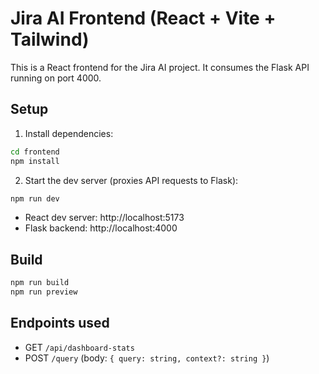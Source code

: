 # Jira AI Frontend (React + Vite + Tailwind)

This is a React frontend for the Jira AI project. It consumes the Flask API running on port 4000.

## Setup

1. Install dependencies:

```bash
cd frontend
npm install
```

2. Start the dev server (proxies API requests to Flask):

```bash
npm run dev
```

- React dev server: http://localhost:5173
- Flask backend: http://localhost:4000

## Build

```bash
npm run build
npm run preview
```

## Endpoints used
- GET `/api/dashboard-stats`
- POST `/query` (body: `{ query: string, context?: string }`)
